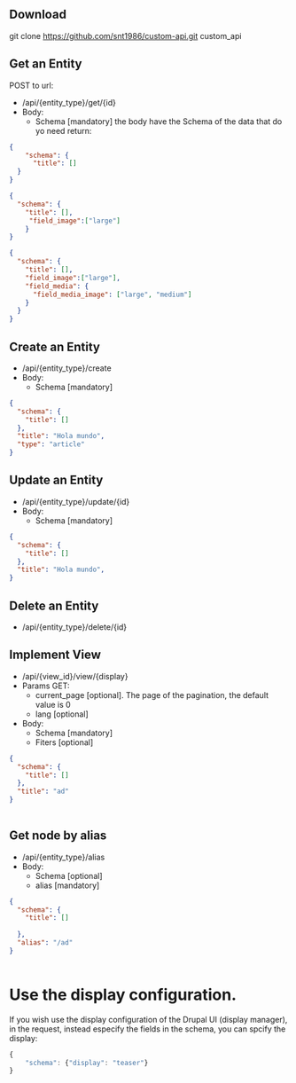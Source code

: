 ## Download
git clone https://github.com/snt1986/custom-api.git custom_api

## Get an Entity
POST to url:
* /api/{entity_type}/get/{id}
* Body: 
  * Schema [mandatory]
the body have the Schema of the data that do yo need return:
```json
{
	"schema": {
	  "title": []
  }
}
```


```json
{ 
  "schema": {
    "title": [],
     "field_image":["large"]
    }
}      
```
```json
{ 
  "schema": {
    "title": [],
    "field_image":["large"],
    "field_media": {
      "field_media_image": ["large", "medium"]
    }
  }
}      
```

## Create an Entity
* /api/{entity_type}/create
* Body: 
  * Schema [mandatory]
```json
{ 
  "schema": {
    "title": []  
  },
  "title": "Hola mundo",
  "type": "article"
}      
```

## Update an Entity
* /api/{entity_type}/update/{id}
* Body: 
  * Schema [mandatory]
```json
{ 
  "schema": {
    "title": []  
  },
  "title": "Hola mundo",
}      
```

## Delete an Entity
* /api/{entity_type}/delete/{id}

## Implement View
* /api/{view_id}/view/{display}
* Params GET: 
  * current_page [optional]. The page of the pagination, the default value is 0
  * lang [optional]
* Body: 
  * Schema [mandatory]
  * Fiters [optional]
```json 
{
  "schema": {
  	"title": []  	
  },
  "title": "ad"
}
         
``` 

## Get node by alias
* /api/{entity_type}/alias
* Body: 
  * Schema [optional]
  * alias [mandatory]
```json 
{
  "schema": {
  	"title": []
  	
  },
  "alias": "/ad"
}
         
``` 
# Use the display configuration.

If you wish use the display configuration of the Drupal UI (display manager), in the request, instead especify the fields in the schema, you can spcify the display:
```javascript 
{
	"schema": {"display": "teaser"}	
}
``` 